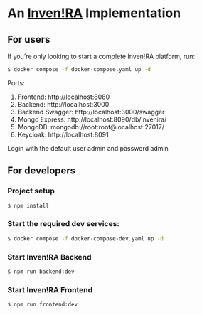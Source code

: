 # An [Inven!RA](https://doi.org/10.3390/su15010857) Implementation

## For users
If you're only looking to start a complete Inven!RA platform, run:
```bash
$ docker compose -f docker-compose.yaml up -d
```

Ports:
1. Frontend: http://localhost:8080
2. Backend: http://localhost:3000
3. Backend Swagger: http://localhost:3000/swagger
4. Mongo Express: http://localhost:8090/db/invenira/
5. MongoDB: mongodb://root:root@localhost:27017/
6. Keycloak: http://localhost:8091

Login with the default user admin and password admin

## For developers
### Project setup
```bash
$ npm install
```

### Start the required dev services:
```bash
$ docker compose -f docker-compose-dev.yaml up -d
```

### Start Inven!RA Backend
```bash
$ npm run backend:dev
```

### Start Inven!RA Frontend
```bash
$ npm run frontend:dev
```
